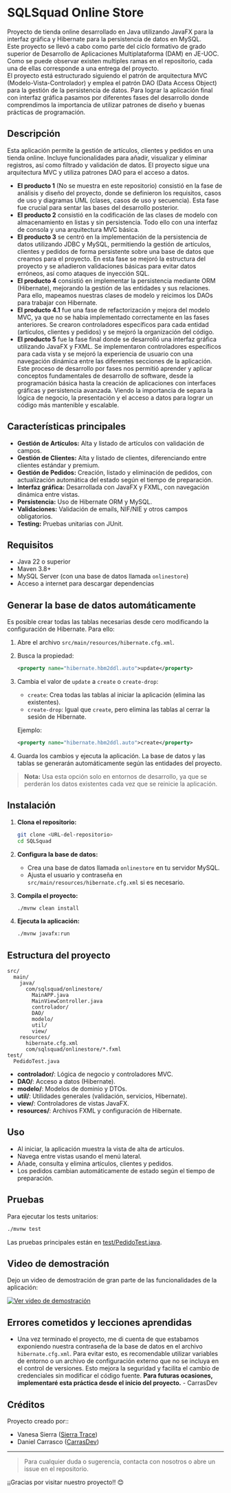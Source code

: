 # SQLSquad Online Store

Proyecto de tienda online desarrollado en Java utilizando JavaFX para la interfaz gráfica y Hibernate para la persistencia de datos en MySQL.<br>
Este proyecto se llevó a cabo como parte del ciclo formativo de grado superior de Desarrollo de Aplicaciones Multiplataforma (DAM) en JE-UOC. Como se puede observar existen multiples ramas en el repositorio, cada una de ellas corresponde a una entrega del proyecto.<br>
El proyecto está estructurado siguiendo el patrón de arquitectura MVC (Modelo-Vista-Controlador) y emplea el patrón DAO (Data Access Object) para la gestión de la persistencia de datos. Para lograr la aplicación final con interfaz gráfica pasamos por diferentes fases del desarrollo donde comprendimos la importancia de utilizar patrones de diseño y buenas prácticas de programación.

## Descripción

Esta aplicación permite la gestión de artículos, clientes y pedidos en una tienda online. Incluye funcionalidades para añadir, visualizar y eliminar registros, así como filtrado y validación de datos. El proyecto sigue una arquitectura MVC y utiliza patrones DAO para el acceso a datos.
- **El producto 1** (No se muestra en este repositorio) consistió en la fase de análisis y diseño del proyecto, donde se definieron los requisitos, casos de uso y diagramas UML (clases, casos de uso y secuencia). Esta fase fue crucial para sentar las bases del desarrollo posterior.
- **El producto 2** consistió en la codificación de las clases de modelo con almacenamiento en listas y sin persistencia. Todo ello con una interfaz de consola y una arquitectura MVC básica.
- **El producto 3** se centró en la implementación de la persistencia de datos utilizando JDBC y MySQL, permitiendo la gestión de artículos, clientes y pedidos de forma persistente sobre una base de datos que creamos para el proyecto. En esta fase se mejoró la estructura del proyecto y se añadieron validaciones básicas para evitar datos erróneos, así como ataques de inyección SQL.
- **El producto 4** consistió en implementar la persistencia mediante ORM (Hibernate), mejorando la gestión de las entidades y sus relaciones. Para ello, mapeamos nuestras clases de modelo y reicimos los DAOs para trabajar con Hibernate.
- **El producto 4.1** fue una fase de refactorización y mejora del modelo MVC, ya que no se habia implementado correctamente en las fases anteriores. Se crearon controladores específicos para cada entidad (artículos, clientes y pedidos) y se mejoró la organización del código.
- **El producto 5** fue la fase final donde se desarrolló una interfaz gráfica utilizando JavaFX y FXML. Se implementaron controladores específicos para cada vista y se mejoró la experiencia de usuario con una navegación dinámica entre las diferentes secciones de la aplicación.<br>
Este proceso de desarrollo por fases nos permitió aprender y aplicar conceptos fundamentales de desarrollo de software, desde la programación básica hasta la creación de aplicaciones con interfaces gráficas y persistencia avanzada. Viendo la importancia de separa la lógica de negocio, la presentación y el acceso a datos para lograr un código más mantenible y escalable.

## Características principales

- **Gestión de Artículos:** Alta y listado de artículos con validación de campos.
- **Gestión de Clientes:** Alta y listado de clientes, diferenciando entre clientes estándar y premium.
- **Gestión de Pedidos:** Creación, listado y eliminación de pedidos, con actualización automática del estado según el tiempo de preparación.
- **Interfaz gráfica:** Desarrollada con JavaFX y FXML, con navegación dinámica entre vistas.
- **Persistencia:** Uso de Hibernate ORM y MySQL.
- **Validaciones:** Validación de emails, NIF/NIE y otros campos obligatorios.
- **Testing:** Pruebas unitarias con JUnit.

## Requisitos

- Java 22 o superior
- Maven 3.8+
- MySQL Server (con una base de datos llamada `onlinestore`)
- Acceso a internet para descargar dependencias

## Generar la base de datos automáticamente

Es posible crear todas las tablas necesarias desde cero modificando la configuración de Hibernate. Para ello:

1. Abre el archivo `src/main/resources/hibernate.cfg.xml`.
2. Busca la propiedad:
   ```xml
   <property name="hibernate.hbm2ddl.auto">update</property>
   ```
3. Cambia el valor de `update` a `create` o `create-drop`:
   - `create`: Crea todas las tablas al iniciar la aplicación (elimina las existentes).
   - `create-drop`: Igual que `create`, pero elimina las tablas al cerrar la sesión de Hibernate.

   Ejemplo:
   ```xml
   <property name="hibernate.hbm2ddl.auto">create</property>
   ```

4. Guarda los cambios y ejecuta la aplicación. La base de datos y las tablas se generarán automáticamente según las entidades del proyecto.

> **Nota:** Usa esta opción solo en entornos de desarrollo, ya que se perderán los datos existentes cada vez que se reinicie la aplicación.

## Instalación

1. **Clona el repositorio:**
   ```sh
   git clone <URL-del-repositorio>
   cd SQLSquad
   ```

2. **Configura la base de datos:**
   - Crea una base de datos llamada `onlinestore` en tu servidor MySQL.
   - Ajusta el usuario y contraseña en `src/main/resources/hibernate.cfg.xml` si es necesario.

3. **Compila el proyecto:**
   ```sh
   ./mvnw clean install
   ```

4. **Ejecuta la aplicación:**
   ```sh
   ./mvnw javafx:run
   ```

## Estructura del proyecto

```
src/
  main/
    java/
      com/sqlsquad/onlinestore/
        MainAPP.java
        MainViewController.java
        controlador/
        DAO/
        modelo/
        util/
        view/
    resources/
      hibernate.cfg.xml
      com/sqlsquad/onlinestore/*.fxml
test/
  PedidoTest.java
```

- **controlador/**: Lógica de negocio y controladores MVC.
- **DAO/**: Acceso a datos (Hibernate).
- **modelo/**: Modelos de dominio y DTOs.
- **util/**: Utilidades generales (validación, servicios, Hibernate).
- **view/**: Controladores de vistas JavaFX.
- **resources/**: Archivos FXML y configuración de Hibernate.

## Uso

- Al iniciar, la aplicación muestra la vista de alta de artículos.
- Navega entre vistas usando el menú lateral.
- Añade, consulta y elimina artículos, clientes y pedidos.
- Los pedidos cambian automáticamente de estado según el tiempo de preparación.

## Pruebas

Para ejecutar los tests unitarios:

```sh
./mvnw test
```

Las pruebas principales están en [test/PedidoTest.java](test/PedidoTest.java).

## Video de demostración

Dejo un video de demostración de gran parte de las funcionalidades de la aplicación:

[![Ver video de demostración](https://img.youtube.com/vi/KmxfsbXsp5Y/0.jpg)](https://www.youtube.com/watch?v=KmxfsbXsp5Y)


## Errores cometidos y lecciones aprendidas

- Una vez terminado el proyecto, me di cuenta de que estabamos exponiendo nuestra contraseña de la base de datos en el archivo `hibernate.cfg.xml`. Para evitar esto, es recomendable utilizar variables de entorno o un archivo de configuración externo que no se incluya en el control de versiones. Esto mejora la seguridad y facilita el cambio de credenciales sin modificar el código fuente. **Para futuras ocasiones, implementaré esta práctica desde el inicio del proyecto.** - CarrasDev

## Créditos

Proyecto creado por::

- Vanesa Sierra ([Sierra Trace](https://github.com/sierratrace))
- Daniel Carrasco ([CarrasDev](https://github.com/CarrasDev))

---

> Para cualquier duda o sugerencia, contacta con nosotros o abre un issue en el repositorio.

¡¡Gracias por visitar nuestro proyecto!! 😊